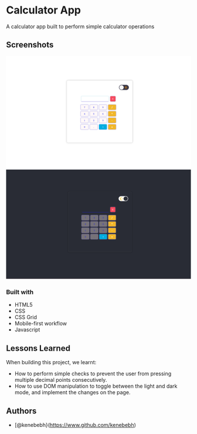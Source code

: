 # Calculator App

A calculator app built to perform simple calculator operations

## Screenshots

![App Screenshot](assets/light%20mode%20calc.png)
![App Screenshot](assets/dark%20mode%20calc.png)

### Built with

- HTML5
- CSS
- CSS Grid
- Mobile-first workflow
- Javascript

## Lessons Learned

When building this project, we learnt:

- How to perform simple checks to prevent the user from pressing multiple decimal points consecutively.
- How to use DOM manipulation to toggle between the light and dark mode, and implement the changes on the page.

## Authors

- [@kenebebh}(https://www.github.com/kenebebh)
